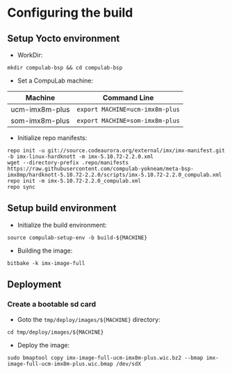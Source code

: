 # Configuring the build

## Setup Yocto environment

* WorkDir:
```
mkdir compulab-bsp && cd compulab-bsp
```
* Set a CompuLab machine:

| Machine | Command Line |
|---|---|
|ucm-imx8m-plus|```export MACHINE=ucm-imx8m-plus```|
|som-imx8m-plus|```export MACHINE=som-imx8m-plus```|

* Initialize repo manifests:
```
repo init -u git://source.codeaurora.org/external/imx/imx-manifest.git -b imx-linux-hardknott -m imx-5.10.72-2.2.0.xml
wget --directory-prefix .repo/manifests https://raw.githubusercontent.com/compulab-yokneam/meta-bsp-imx8mp/hardknott-5.10.72-2.2.0/scripts/imx-5.10.72-2.2.0_compulab.xml
repo init -m imx-5.10.72-2.2.0_compulab.xml
repo sync
```

## Setup build environment

* Initialize the build environment:
```
source compulab-setup-env -b build-${MACHINE}
```
* Building the image:
```
bitbake -k imx-image-full
```

## Deployment
### Create a bootable sd card

* Goto the `tmp/deploy/images/${MACHINE}` directory:
```
cd tmp/deploy/images/${MACHINE}
```

* Deploy the image:
```
sudo bmaptool copy imx-image-full-ucm-imx8m-plus.wic.bz2 --bmap imx-image-full-ucm-imx8m-plus.wic.bmap /dev/sdX
```
